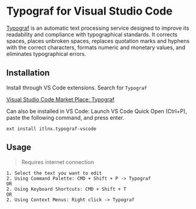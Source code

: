 # Typograf for Visual Studio Code

[Typograf](https://www.artlebedev.ru/typograf/) is an automatic text processing service designed to improve its readability and compliance with typographical standards. It corrects spaces, places unbroken spaces, replaces quotation marks and hyphens with the correct characters, formats numeric and monetary values, and eliminates typographical errors.

## Installation

Install through VS Code extensions. Search for `Typograf`

[Visual Studio Code Market Place: Typograf](https://marketplace.visualstudio.com/items?itemName=itlnx.typograf-vscode)

Can also be installed in VS Code: Launch VS Code Quick Open (Ctrl+P), paste the following command, and press enter.

```
ext install itlnx.typograf-vscode
```

## Usage

> Requires internet connection

```
1. Select the text you want to edit
2. Using Command Palette: CMD + Shift + P -> Typograf
OR
2. Using Keyboard Shortcuts: CMD + Shift + T
OR
2. Using Context Menus: Right click -> Typograf
```

